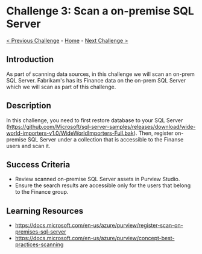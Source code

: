 # Challenge 3: Scan a on-premise SQL Server

[< Previous Challenge](./Challenge2.md) - [Home](../README.md) - [Next Challenge >](./Challenge4.md)

## Introduction
As part of scanning data sources, in this challenge we will scan an on-prem SQL Server. Fabrikam's has its Finance data on the on-prem SQL Server which we will scan as part of this challenge.

## Description
In this challenge, you need to first restore database to your SQL Server  (https://github.com/Microsoft/sql-server-samples/releases/download/wide-world-importers-v1.0/WideWorldImporters-Full.bak). Then, register on-premise SQL Server under a collection that is accessible to the Finanse users and scan it.


## Success Criteria
- Review scanned on-premise SQL Server assets in Purview Studio.
- Ensure the search results are accessible only for the users that belong to the Finance group.

## Learning Resources
- https://docs.microsoft.com/en-us/azure/purview/register-scan-on-premises-sql-server
- https://docs.microsoft.com/en-us/azure/purview/concept-best-practices-scanning
